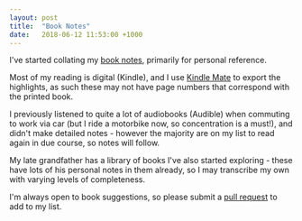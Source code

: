 ```yaml
---
layout: post
title:  "Book Notes"
date:   2018-06-12 11:53:00 +1000
---
```

I've started collating my [book notes](https://neilen.com.au/books/), primarily for personal reference.

Most of my reading is digital (Kindle), and I use [Kindle Mate](http://kmate.me/) to export the highlights, as such these may not have page numbers that correspond with the printed book.

I previously listened to quite a lot of audiobooks (Audible) when commuting to work via car (but I ride a motorbike now, so concentration is a must!), and didn't make detailed notes - however the majority are on my list to read again in due course, so notes will follow.

My late grandfather has a library of books I've also started exploring - these have lots of his personal notes in them already, so I may transcribe my own with varying levels of completeness.

I'm always open to book suggestions, so please submit a [pull request](https://github.com/teejayen/teejayen.github.io/pulls) to add to my list.